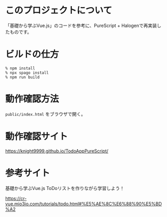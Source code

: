 # このプロジェクトについて

「基礎から学ぶVue.js」のコードを参考に、PureScript + Halogenで再実装したものです。

# ビルドの仕方

```
% npm install
% npx spago install
% npm run build
```

# 動作確認方法

`public/index.html` をブラウザで開く。

# 動作確認サイト

https://knight9999.github.io/TodoAppPureScript/

# 参考サイト

基礎から学ぶVue.js 
ToDoリストを作りながら学習しよう！

https://cr-vue.mio3io.com/tutorials/todo.html#%E5%AE%8C%E6%88%90%E5%BD%A2



